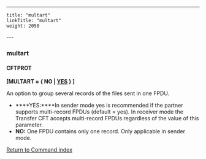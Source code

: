 ---
    title: "multart"
    linkTitle: "multart"
    weight: 2050
---<span id="multart"></span>

### multart

#### CFTPROT

****[MULTART = { NO
&#124; <u>YES</u> } ]****

An option to group several records of the files sent in one FPDU.

- ****YES:****In sender mode yes is recommended
    if the partner supports multi-record FPDUs (default = yes). In receiver mode the Transfer
    CFT accepts multi-record FPDUs regardless of the value of this
    parameter.
- ****NO:**** One FPDU contains
    only one record. Only applicable in sender mode.

[Return to Command index](../../)
